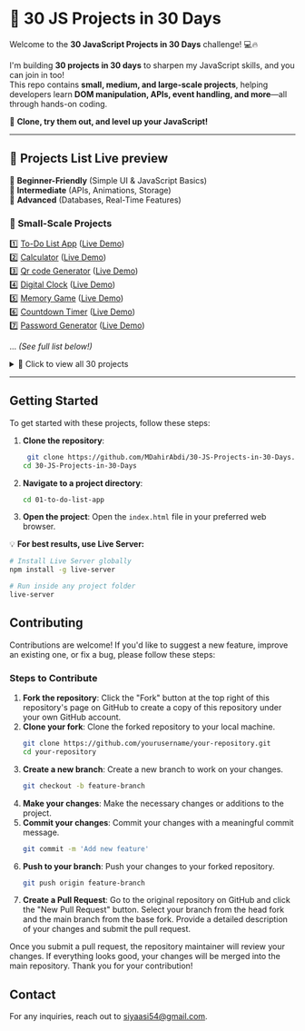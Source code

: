 # 🚀 30 JS Projects in 30 Days  

Welcome to the **30 JavaScript Projects in 30 Days** challenge! 💻🔥  

I'm building **30 projects in 30 days** to sharpen my JavaScript skills, and you can join in too!  
This repo contains **small, medium, and large-scale projects**, helping developers learn **DOM manipulation, APIs, event handling, and more**—all through hands-on coding.  

📌 **Clone, try them out, and level up your JavaScript!**  

---

## 🚀 Projects List  Live preview 

🔹 **Beginner-Friendly** (Simple UI & JavaScript Basics)  
🔹 **Intermediate** (APIs, Animations, Storage)  
🔹 **Advanced** (Databases, Real-Time Features)  

### 📌 Small-Scale Projects  
1️⃣ [To-Do List App](./01-to-do-list-app) ([Live Demo](https://to-do-list-app-seven-mu.vercel.app/))  
2️⃣ [Calculator](./02-calculator) ([Live Demo](https://calculator-app-azure-chi.vercel.app/))  
3️⃣ [Qr code Generator](./03-qr-code-generator) ([Live Demo](https://qr-code-generator-web-lac.vercel.app/))  
4️⃣ [Digital Clock](./04-digital-clock) ([Live Demo](https://digital-clock-jade-three.vercel.app/))  
5️⃣ [Memory Game](./05-memory-game) ([Live Demo](https://memory-game-nu-lyart.vercel.app/))  
6️⃣ [Countdown Timer](./06-countdown-timer) ([Live Demo](https://countdown-timer-three-beryl.vercel.app/))  
7️⃣ [Password Generator](./07-password-generator) ([Live Demo](https://password-generator-mu-flax-18.vercel.app/)) 

... *(See full list below!)* 

<details>
  <summary>📜 Click to view all 30 projects</summary>

### 📌 Intermediate-Scale Projects
  
8️⃣ [Random Joke Generator](./08-random-joke-generator)  
9️⃣ [Weather App](./09-weather-app)  
1️⃣0️⃣ [Currency Converter](./10-currency-converter)  
1️⃣1️⃣ [Quiz App](./11-quiz-app)  
1️⃣2️⃣ [Expense Tracker](./12-expense-tracker)  
1️⃣3️⃣ [Pomodoro Timer](./13-pomodoro-timer)  
1️⃣4️⃣ [Markdown Previewer](./14-markdown-previewer)  
1️⃣5️⃣ [Form Validation](./15-form-validation)  
1️⃣6️⃣ [GitHub User Search](./16-github-user-search)  
1️⃣7️⃣ [Memory Game](./17-memory-game)  
1️⃣8️⃣ [Image Gallery](./18-image-gallery)  
1️⃣9️⃣ [Infinite Scroll](./19-infinite-scroll)  
2️⃣0️⃣ [Movie Database](./20-movie-database)  
2️⃣1️⃣ [E-commerce Product Page](./21-e-commerce-product-page)  
2️⃣2️⃣ [Blog](./22-blog)  
2️⃣3️⃣ [Chat Application](./23-chat-application)  
2️⃣4️⃣ [Landing Page](./24-landing-page)  
2️⃣5️⃣ [Portfolio Website](./25-portfolio-website)  
2️⃣6️⃣ [Music Player](./26-music-player)  
2️⃣7️⃣ [Drawing App](./27-drawing-app)  
2️⃣8️⃣ [Task Manager](./28-task-manager)  
2️⃣9️⃣ [Flashcard App](./29-flashcard-app)  
3️⃣0️⃣ [Recipe App](./30-recipe-app)  

</details>  

---

## Getting Started

To get started with these projects, follow these steps:

1. **Clone the repository**:
    ```bash
     git clone https://github.com/MDahirAbdi/30-JS-Projects-in-30-Days.git
    cd 30-JS-Projects-in-30-Days
    ```

2. **Navigate to a project directory**:
    ```bash
   cd 01-to-do-list-app
    ```

3. **Open the project**:
    Open the `index.html` file in your preferred web browser.

💡 **For best results, use Live Server:**  
```bash
# Install Live Server globally
npm install -g live-server

# Run inside any project folder
live-server
```
## Contributing

Contributions are welcome! If you'd like to suggest a new feature, improve an existing one, or fix a bug, please follow these steps:

### Steps to Contribute

1. **Fork the repository**: Click the "Fork" button at the top right of this repository's page on GitHub to create a copy of this repository under your own GitHub account.
2. **Clone your fork**: Clone the forked repository to your local machine.
    ```bash
    git clone https://github.com/yourusername/your-repository.git
    cd your-repository
    ```
3. **Create a new branch**: Create a new branch to work on your changes.
    ```bash
    git checkout -b feature-branch
    ```
4. **Make your changes**: Make the necessary changes or additions to the project.
5. **Commit your changes**: Commit your changes with a meaningful commit message.
    ```bash
    git commit -m 'Add new feature'
    ```
6. **Push to your branch**: Push your changes to your forked repository.
    ```bash
    git push origin feature-branch
    ```
7. **Create a Pull Request**: Go to the original repository on GitHub and click the "New Pull Request" button. Select your branch from the head fork and the main branch from the base fork. Provide a detailed description of your changes and submit the pull request.

Once you submit a pull request, the repository maintainer will review your changes. If everything looks good, your changes will be merged into the main repository. Thank you for your contribution!

## Contact
For any inquiries, reach out to [siyaasi54@gmail.com](mailto:siyaasi54@gmail.com).
